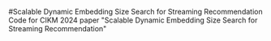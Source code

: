 #Scalable Dynamic Embedding Size Search for Streaming Recommendation
Code for CIKM 2024 paper "Scalable Dynamic Embedding Size Search for Streaming Recommendation"
